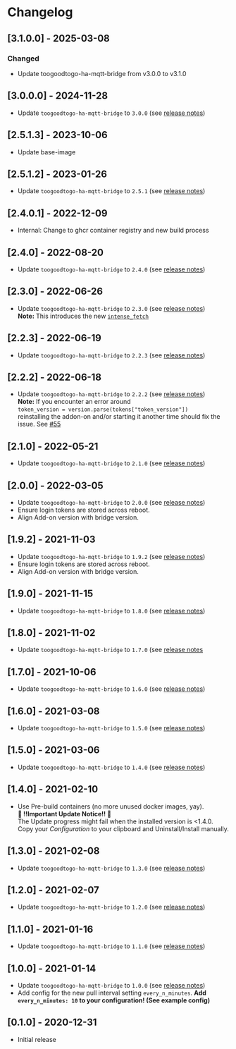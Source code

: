 # Changelog

<!-- towncrier release notes start -->

## [3.1.0.0] - 2025-03-08

### Changed

- Update toogoodtogo-ha-mqtt-bridge from v3.0.0 to v3.1.0


## [3.0.0.0] - 2024-11-28

- Update `toogoodtogo-ha-mqtt-bridge` to `3.0.0` (see [release notes](https://github.com/MaxWinterstein/toogoodtogo-ha-mqtt-bridge/releases))


## [2.5.1.3] - 2023-10-06

- Update base-image

## [2.5.1.2] - 2023-01-26

- Update `toogoodtogo-ha-mqtt-bridge` to `2.5.1` (see [release notes](https://github.com/MaxWinterstein/toogoodtogo-ha-mqtt-bridge/releases))

## [2.4.0.1] - 2022-12-09

- Internal: Change to ghcr container registry and new build process

## [2.4.0] - 2022-08-20

- Update `toogoodtogo-ha-mqtt-bridge` to `2.4.0` (see [release notes](https://github.com/MaxWinterstein/toogoodtogo-ha-mqtt-bridge/releases))

## [2.3.0] - 2022-06-26

- Update `toogoodtogo-ha-mqtt-bridge` to `2.3.0` (see [release notes](https://github.com/MaxWinterstein/toogoodtogo-ha-mqtt-bridge/releases))  
  **Note:** This introduces the new [`intense_fetch`](https://github.com/MaxWinterstein/toogoodtogo-ha-mqtt-bridge/blob/main/README.md#intense_fetch-optional)

## [2.2.3] - 2022-06-19

- Update `toogoodtogo-ha-mqtt-bridge` to `2.2.3` (see [release notes](https://github.com/MaxWinterstein/toogoodtogo-ha-mqtt-bridge/releases))

## [2.2.2] - 2022-06-18

- Update `toogoodtogo-ha-mqtt-bridge` to `2.2.2` (see [release notes](https://github.com/MaxWinterstein/toogoodtogo-ha-mqtt-bridge/releases))  
  **Note:** If you encounter an error around  
  `token_version = version.parse(tokens["token_version"])`  
  reinstalling the addon-on and/or starting it another time should fix the issue. See [#55](https://github.com/MaxWinterstein/toogoodtogo-ha-mqtt-bridge/issues/55#)

## [2.1.0] - 2022-05-21

- Update `toogoodtogo-ha-mqtt-bridge` to `2.1.0` (see [release notes](https://github.com/MaxWinterstein/toogoodtogo-ha-mqtt-bridge/releases))

## [2.0.0] - 2022-03-05

- Update `toogoodtogo-ha-mqtt-bridge` to `2.0.0` (see [release notes](https://github.com/MaxWinterstein/toogoodtogo-ha-mqtt-bridge/releases))
- Ensure login tokens are stored across reboot.
- Align Add-on version with bridge version.

## [1.9.2] - 2021-11-03

- Update `toogoodtogo-ha-mqtt-bridge` to `1.9.2` (see [release notes](https://github.com/MaxWinterstein/toogoodtogo-ha-mqtt-bridge/releases))
- Ensure login tokens are stored across reboot.
- Align Add-on version with bridge version.

## [1.9.0] - 2021-11-15

- Update `toogoodtogo-ha-mqtt-bridge` to `1.8.0` (see [release notes](https://github.com/MaxWinterstein/toogoodtogo-ha-mqtt-bridge/releases))

## [1.8.0] - 2021-11-02

- Update `toogoodtogo-ha-mqtt-bridge` to `1.7.0` (see [release notes](https://github.com/MaxWinterstein/toogoodtogo-ha-mqtt-bridge/releases)

## [1.7.0] - 2021-10-06

- Update `toogoodtogo-ha-mqtt-bridge` to `1.6.0` (see [release notes](https://github.com/MaxWinterstein/toogoodtogo-ha-mqtt-bridge/releases))

## [1.6.0] - 2021-03-08

- Update `toogoodtogo-ha-mqtt-bridge` to `1.5.0` (see [release notes](https://github.com/MaxWinterstein/toogoodtogo-ha-mqtt-bridge/releases))

## [1.5.0] - 2021-03-06

- Update `toogoodtogo-ha-mqtt-bridge` to `1.4.0` (see [release notes](https://github.com/MaxWinterstein/toogoodtogo-ha-mqtt-bridge/releases))

## [1.4.0] - 2021-02-10

- Use Pre-build containers (no more unused docker images, yay).  
  **🚨 !!Important Update Notice!! 🚨**  
  The Update progress might fail when the installed version is <1.4.0.  
  Copy your _Configuration_ to your clipboard and Uninstall/Install manually.

## [1.3.0] - 2021-02-08

- Update `toogoodtogo-ha-mqtt-bridge` to `1.3.0` (see [release notes](https://github.com/MaxWinterstein/toogoodtogo-ha-mqtt-bridge/releases))

## [1.2.0] - 2021-02-07

- Update `toogoodtogo-ha-mqtt-bridge` to `1.2.0` (see [release notes](https://github.com/MaxWinterstein/toogoodtogo-ha-mqtt-bridge/releases))

## [1.1.0] - 2021-01-16

- Update `toogoodtogo-ha-mqtt-bridge` to `1.1.0` (see [release notes](https://github.com/MaxWinterstein/toogoodtogo-ha-mqtt-bridge/releases))

## [1.0.0] - 2021-01-14

- Update `toogoodtogo-ha-mqtt-bridge` to `1.0.0` (see [release notes](https://github.com/MaxWinterstein/toogoodtogo-ha-mqtt-bridge/releases))
- Add config for the new pull interval setting `every_n_minutes`.
  **Add `every_n_minutes: 10` to your configuration! (See example config)**

## [0.1.0] - 2020-12-31

- Initial release
